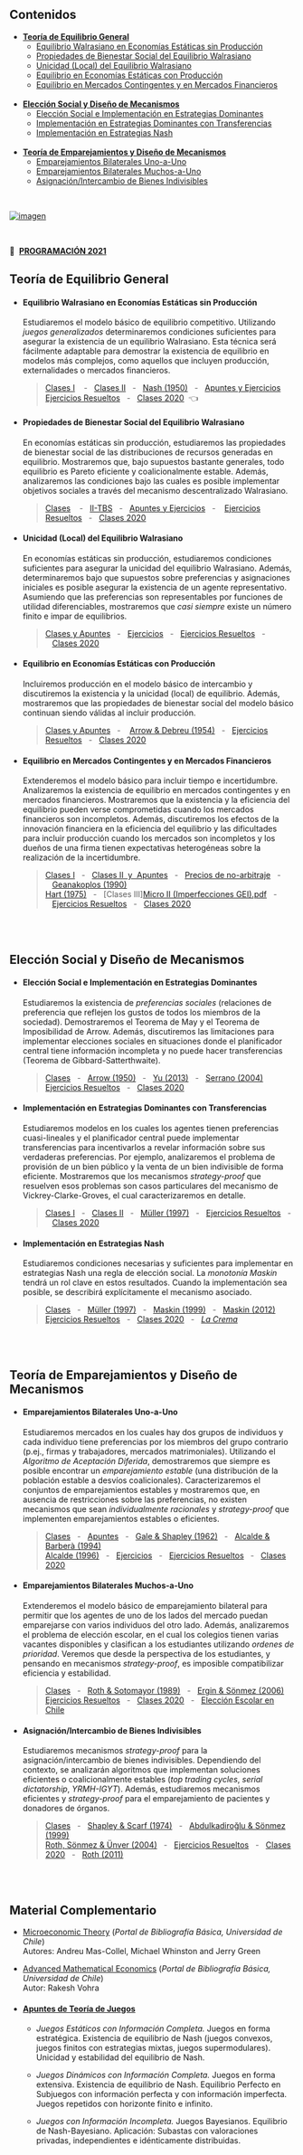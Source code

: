 ## Contenidos
- [**Teoría de Equilibrio General**](#primera)
    - [Equilibrio Walrasiano en Economías Estáticas sin Producción](#uno)
    - [Propiedades de Bienestar Social del Equilibrio Walrasiano](#dos)
    - [Unicidad (Local) del Equilibrio Walrasiano](#tres)
    - [Equilibrio en Economías Estáticas con Producción](#cuatro)
    - [Equilibrio en Mercados Contingentes y en Mercados Financieros](#cinco)
    <br/> &nbsp;
 - [**Elección Social y Diseño de Mecanismos**](#segunda)
    - [Elección Social e Implementación en Estrategias Dominantes](#seis)
    - [Implementación en Estrategias Dominantes con Transferencias](#siete)
    - [Implementación en Estrategias Nash](#ocho)
    <br/> &nbsp;
- [**Teoría de Emparejamientos y Diseño de Mecanismos**](#tercera)
    - [Emparejamientos Bilaterales Uno-a-Uno](#nueve)
    - [Emparejamientos Bilaterales Muchos-a-Uno](#diez)
    - [Asignación/Intercambio de Bienes Indivisibles](#once) 
 

<br/> 

[![imagen](https://user-images.githubusercontent.com/86209927/123531211-bdc0c180-d6d0-11eb-9cd1-b36998926a49.jpg)](https://econ.uchile.cl/es/academico/jutorres)

<br/> 
    
📆&nbsp;&nbsp;[**PROGRAMACIÓN 2021**](https://github.com/jptorres-martinez/jptorres-martinez.github.io/files/6826599/Programacion.Microeconomia.II.-.JPTM.-.2021.pdf)
&nbsp;&nbsp; 


<a name="primera">
   
##  Teoría de Equilibrio General  
    
<a name="uno"> 
    
- #### Equilibrio Walrasiano en Economías Estáticas sin Producción
     Estudiaremos el modelo básico de equilibrio competitivo. Utilizando _juegos generalizados_ determinaremos condiciones suficientes para asegurar la existencia de un equilibrio Walrasiano. Esta técnica será fácilmente adaptable para demostrar la existencia de equilibrio en modelos más complejos, como aquellos que incluyen producción, externalidades o mercados financieros.
       
     > [Clases I](https://github.com/jptorres-martinez/jptorres-martinez.github.io/files/6722023/Micro.II.Economias.de.Intercambio.-.Equilibrio.pdf)
&nbsp;&nbsp;&nbsp;-&nbsp;&nbsp;&nbsp;[Clases II](https://github.com/jptorres-martinez/jptorres-martinez.github.io/files/6827099/Micro.II.Correspondencias.y.Juegos.Generalizados.pdf)&nbsp;&nbsp;&nbsp;-&nbsp;&nbsp;&nbsp;[Nash (1950)](https://www.pnas.org/content/36/1/48)&nbsp;&nbsp;&nbsp;-&nbsp;&nbsp;&nbsp;[Apuntes y Ejercicios](https://github.com/jptorres-martinez/jptorres-martinez.github.io/files/6683346/Elementos.de.Economia.Matematica.Juan.Pablo.Torres-Martinez.pdf)    <br/> 
    [Ejercicios Resueltos](https://github.com/jptorres-martinez/jptorres-martinez.github.io/files/6729924/Ejercicios.Resueltos.Equilibrio.general.pdf)&nbsp;&nbsp;&nbsp;-&nbsp;&nbsp;&nbsp;[Clases 2020](https://github.com/jptorres-martinez/jptorres-martinez.github.io/files/6754965/Teoria.de.Equilibrio.General.-.Clases.2020.pdf)&nbsp;&nbsp;:point_left:

    
<a name="dos">

 - #### Propiedades de Bienestar Social del Equilibrio Walrasiano 
     En economías estáticas sin producción, estudiaremos las propiedades de bienestar social de las distribuciones de recursos generadas en equilibrio. Mostraremos que, bajo supuestos bastante generales, todo equilibrio es Pareto eficiente y coalicionalmente estable. Además, analizaremos las condiciones bajo las cuales es posible implementar objetivos sociales a través del mecanismo descentralizado Walrasiano.

    > [Clases](https://github.com/jptorres-martinez/jptorres-martinez.github.io/files/6722025/Micro.II.Economias.de.Intercambio.-.Bienestar.pdf)
&nbsp;&nbsp;&nbsp;-&nbsp;&nbsp;&nbsp;[II-TBS](https://github.com/jptorres-martinez/jptorres-martinez.github.io/files/6698436/Segundo.Teorema.del.Bienestar.Social.pdf)&nbsp;&nbsp;&nbsp;-&nbsp;&nbsp;&nbsp;[Apuntes y Ejercicios](https://github.com/jptorres-martinez/jptorres-martinez.github.io/files/6683346/Elementos.de.Economia.Matematica.Juan.Pablo.Torres-Martinez.pdf)&nbsp;&nbsp;&nbsp;-&nbsp;&nbsp;&nbsp;
[Ejercicios Resueltos](https://github.com/jptorres-martinez/jptorres-martinez.github.io/files/6729924/Ejercicios.Resueltos.Equilibrio.general.pdf)&nbsp;&nbsp;&nbsp;-&nbsp;&nbsp;&nbsp;[Clases 2020](https://github.com/jptorres-martinez/jptorres-martinez.github.io/files/6754965/Teoria.de.Equilibrio.General.-.Clases.2020.pdf)

<a name="tres">
    
 - #### Unicidad (Local) del Equilibrio Walrasiano 

    En economías estáticas sin producción, estudiaremos condiciones suficientes para asegurar la unicidad del equilibrio Walrasiano. Además, determinaremos bajo que supuestos sobre preferencias y asignaciones iniciales es posible asegurar la existencia de un agente representativo. Asumiendo que las preferencias son representables por funciones de utilidad diferenciables, mostraremos que _casi siempre_ existe un número finito e impar de equilibrios. 

   > [Clases y Apuntes](https://github.com/jptorres-martinez/jptorres-martinez.github.io/files/6843406/Unicidad.de.Equilibrio.pdf)&nbsp;&nbsp;&nbsp;-&nbsp;&nbsp;&nbsp;[Ejercicios](https://github.com/jptorres-martinez/jptorres-martinez.github.io/files/6826631/Unicidad.local.pdf)&nbsp;&nbsp;&nbsp;-&nbsp;&nbsp;&nbsp;[Ejercicios Resueltos](https://github.com/jptorres-martinez/jptorres-martinez.github.io/files/6729924/Ejercicios.Resueltos.Equilibrio.general.pdf)&nbsp;&nbsp;&nbsp;-&nbsp;&nbsp;&nbsp;[Clases 2020](https://github.com/jptorres-martinez/jptorres-martinez.github.io/files/6754965/Teoria.de.Equilibrio.General.-.Clases.2020.pdf)
    
<a name="cuatro">   

  - #### Equilibrio en Economías Estáticas con Producción 
     Incluiremos producción en el modelo básico de intercambio y discutiremos la existencia y la unicidad (local) de equilibrio. Además, mostraremos que las propiedades de bienestar social del modelo básico continuan siendo válidas al incluir producción.
    
    > [Clases y Apuntes](https://github.com/jptorres-martinez/jptorres-martinez.github.io/files/6730440/Equilibrio.general.con.produccion.pdf)&nbsp;&nbsp;&nbsp;-&nbsp;&nbsp;&nbsp;
[Arrow & Debreu (1954)](https://www.jstor.org/stable/1907353)&nbsp;&nbsp;&nbsp;-&nbsp;&nbsp;&nbsp;[Ejercicios Resueltos](https://github.com/jptorres-martinez/jptorres-martinez.github.io/files/6729924/Ejercicios.Resueltos.Equilibrio.general.pdf)&nbsp;&nbsp;&nbsp;-&nbsp;&nbsp;&nbsp;[Clases 2020](https://github.com/jptorres-martinez/jptorres-martinez.github.io/files/6754965/Teoria.de.Equilibrio.General.-.Clases.2020.pdf)
    
<a name="cinco">  
    
  - #### Equilibrio en Mercados Contingentes y en Mercados Financieros 
     Extenderemos el modelo básico para incluir tiempo e incertidumbre. Analizaremos la existencia de equilibrio en mercados contingentes y en mercados financieros. Mostraremos que la existencia y la eficiencia del equilibrio pueden verse comprometidas cuando los mercados financieros son incompletos. Además, discutiremos los efectos de la innovación financiera en la eficiencia del equilibrio y las dificultades para incluir producción cuando los mercados son incompletos y los dueños de una firma tienen expectativas heterogéneas sobre la realización de la incertidumbre. 
    
    > [Clases I](https://github.com/jptorres-martinez/jptorres-martinez.github.io/files/6684324/Intro.GEI.pdf)&nbsp;&nbsp;&nbsp;-&nbsp;&nbsp;&nbsp;[Clases II &nbsp;y&nbsp; Apuntes](https://github.com/jptorres-martinez/jptorres-martinez.github.io/files/6843478/Mercados.Incompletos.pdf)&nbsp;&nbsp;&nbsp;-&nbsp;&nbsp;&nbsp;[Precios de no-arbitraje](https://github.com/jptorres-martinez/jptorres-martinez.github.io/files/6698533/Precios.de.no-arbitraje.pdf)&nbsp;&nbsp;&nbsp;-&nbsp;&nbsp;&nbsp;[Geanakoplos (1990)](https://www.sciencedirect.com/science/article/abs/pii/0304406890900347)<br/>
  [Hart (1975)](https://www.sciencedirect.com/science/article/pii/0022053175900289)&nbsp;&nbsp;&nbsp;-&nbsp;&nbsp;&nbsp;[Clases III][Micro II (Imperfecciones GEI).pdf](https://github.com/jptorres-martinez/jptorres-martinez.github.io/files/6843547/Micro.II.Imperfecciones.GEI.pdf)&nbsp;&nbsp;&nbsp;-&nbsp;&nbsp;&nbsp;[Ejercicios Resueltos](https://github.com/jptorres-martinez/jptorres-martinez.github.io/files/6729924/Ejercicios.Resueltos.Equilibrio.general.pdf)&nbsp;&nbsp;&nbsp;-&nbsp;&nbsp;&nbsp;[Clases 2020](https://github.com/jptorres-martinez/jptorres-martinez.github.io/files/6754965/Teoria.de.Equilibrio.General.-.Clases.2020.pdf)
 
<br/> <br/> <a name="segunda">
      
##  Elección Social y Diseño de Mecanismos  

- #### Elección Social e Implementación en Estrategias Dominantes <a name="seis">
   Estudiaremos la existencia de _preferencias sociales_ (relaciones de preferencia que reflejen los gustos de todos los miembros de la sociedad). Demostraremos el Teorema de May y el Teorema de Imposibilidad de Arrow. Además, discutiremos las limitaciones para implementar elecciones sociales en situaciones donde el planificador central tiene información incompleta y no puede hacer transferencias (Teorema de Gibbard-Satterthwaite).
   
   > [Clases](https://github.com/jptorres-martinez/jptorres-martinez.github.io/files/6688983/Micro.I.Arrow.%2B.Gibbard-Satterthwaite.pdf)&nbsp;&nbsp;&nbsp;-&nbsp;&nbsp;&nbsp;[Arrow (1950)](https://www.jstor.org/stable/1828886)&nbsp;&nbsp;&nbsp;-&nbsp;&nbsp;&nbsp;[Yu (2013)](https://link.springer.com/article/10.1007/s40505-013-0016-2)&nbsp;&nbsp;&nbsp;-&nbsp;&nbsp;&nbsp;[Serrano (2004)](https://www.jstor.org/stable/20453528)<br/>
    [Ejercicios Resueltos](https://github.com/jptorres-martinez/jptorres-martinez.github.io/files/6729927/Ejercicios.Resueltos.Eleccion.Social.-.Diseno.de.Mecanismos.pdf)&nbsp;&nbsp;&nbsp;-&nbsp;&nbsp;&nbsp;[Clases 2020](https://github.com/jptorres-martinez/jptorres-martinez.github.io/files/6756525/Eleccion.Social.-.Clases.2020.pdf)


   
- #### Implementación en Estrategias Dominantes con Transferencias <a name="siete">
   Estudiaremos modelos en los cuales los agentes tienen preferencias cuasi-lineales y el planificador central puede implementar transferencias para incentivarlos a revelar información sobre sus verdaderas preferencias. Por ejemplo, analizaremos el problema de provisión de un bien público y la venta de un bien indivisible de forma eficiente. Mostraremos que los mecanismos _strategy-proof_ que resuelven esos problemas son casos particulares del mecanismo de Vickrey-Clarke-Groves, el cual caracterizaremos en detalle. 
   
   > [Clases I](https://github.com/jptorres-martinez/jptorres-martinez.github.io/files/6689755/Micro.II.Diseno.de.Mecanismos.I.pdf)&nbsp;&nbsp;&nbsp;-&nbsp;&nbsp;&nbsp;[Clases II](https://github.com/jptorres-martinez/jptorres-martinez.github.io/files/6689756/Micro.II.Diseno.de.Mecanismos.II.pdf)&nbsp;&nbsp;&nbsp;-&nbsp;&nbsp;&nbsp;[Müller (1997)](http://people.stern.nyu.edu/hmueller/papers/Ch1to4.pdf)&nbsp;&nbsp;&nbsp;-&nbsp;&nbsp;&nbsp;[Ejercicios Resueltos](https://github.com/jptorres-martinez/jptorres-martinez.github.io/files/6729927/Ejercicios.Resueltos.Eleccion.Social.-.Diseno.de.Mecanismos.pdf)&nbsp;&nbsp;&nbsp;-&nbsp;&nbsp;&nbsp;[Clases 2020](https://github.com/jptorres-martinez/jptorres-martinez.github.io/files/6756525/Eleccion.Social.-.Clases.2020.pdf)
   
 - #### Implementación en Estrategias Nash <a name="ocho">
   Estudiaremos condiciones necesarias y suficientes para implementar en estrategias Nash una regla de elección social. La _monotonía Maskin_ tendrá un rol clave en estos resultados. Cuando la implementación sea posible, se describirá explícitamente el mecanismo asociado.
   
   >[Clases](https://github.com/jptorres-martinez/jptorres-martinez.github.io/files/6689836/Micro.II.Diseno.de.Mecanismos.III.pdf)&nbsp;&nbsp;&nbsp;-&nbsp;&nbsp;&nbsp;[Müller (1997)](http://people.stern.nyu.edu/hmueller/papers/Ch1to4.pdf)&nbsp;&nbsp;&nbsp;-&nbsp;&nbsp;&nbsp;[Maskin (1999)](https://www.jstor.org/stable/2566947?origin=JSTOR-pdf)&nbsp;&nbsp;&nbsp;-&nbsp;&nbsp;&nbsp;[Maskin (2012)](http://ojs.econ.uba.ar/index.php/REPBA/article/view/246)<br/>
   [Ejercicios Resueltos](https://github.com/jptorres-martinez/jptorres-martinez.github.io/files/6729927/Ejercicios.Resueltos.Eleccion.Social.-.Diseno.de.Mecanismos.pdf)&nbsp;&nbsp;&nbsp;-&nbsp;&nbsp;&nbsp;[Clases 2020](https://github.com/jptorres-martinez/jptorres-martinez.github.io/files/6756525/Eleccion.Social.-.Clases.2020.pdf)&nbsp;&nbsp;&nbsp;-&nbsp;&nbsp;&nbsp;[_La Crema_](https://www.journals.uchicago.edu/doi/abs/10.1086/367680)
   
<br/> <br/> <a name="tercera"> 

##  Teoría de Emparejamientos y Diseño de Mecanismos

- #### Emparejamientos Bilaterales Uno-a-Uno <a name="nueve">
   Estudiaremos mercados en los cuales hay dos grupos de individuos y cada individuo tiene preferencias por los miembros del grupo contrario (p.ej., firmas y trabajadores, mercados matrimoniales). Utilizando el _Algoritmo de Aceptación Diferida_, demostraremos que siempre es posible encontrar un _emparejamiento estable_ (una distribución de la población estable a desvíos coalicionales). Caracterizaremos el conjuntos de emparejamientos estables y mostraremos que, en ausencia de restricciones sobre las preferencias, no existen mecanismos que sean _individualmente racionales_ y _strategy-proof_ que implementen emparejamientos estables o eficientes. 
   
   > [Clases](https://github.com/jptorres-martinez/jptorres-martinez.github.io/files/6826813/Minicurso.Matching.pdf)&nbsp;&nbsp;&nbsp;-&nbsp;&nbsp;&nbsp;[Apuntes](https://github.com/jptorres-martinez/jptorres-martinez.github.io/files/6826784/Matching.theory.pdf)&nbsp;&nbsp;&nbsp;-&nbsp;&nbsp;&nbsp;[Gale & Shapley (1962)](https://www.jstor.org/stable/2312726)&nbsp;&nbsp;&nbsp;-&nbsp;&nbsp;&nbsp;[Alcalde & Barberà (1994)](https://link.springer.com/article/10.1007/BF01215380)<br/>
   [Alcalde (1996)](https://www.sciencedirect.com/science/article/abs/pii/S0022053196900502)&nbsp;&nbsp;&nbsp;-&nbsp;&nbsp;&nbsp;[Ejercicios](https://github.com/jptorres-martinez/jptorres-martinez.github.io/files/6690558/Ejercicios.matching.II.pdf)&nbsp;&nbsp;&nbsp;-&nbsp;&nbsp;&nbsp;[Ejercicios Resueltos](https://github.com/jptorres-martinez/jptorres-martinez.github.io/files/6729934/Ejercicios.Resueltos.matching.pdf)&nbsp;&nbsp;&nbsp;-&nbsp;&nbsp;&nbsp;[Clases 2020](https://github.com/jptorres-martinez/jptorres-martinez.github.io/files/6756529/Teoria.de.Emparejamientos.-.Clases.2020.pdf)


- #### Emparejamientos Bilaterales Muchos-a-Uno <a name="diez">
   Extenderemos el modelo básico de emparejamiento bilateral para permitir que los agentes de uno de los lados del mercado puedan emparejarse con varios individuos del otro lado. Además, analizaremos el problema de elección escolar, en el cual los colegios tienen varias vacantes disponibles y clasifican a los estudiantes utilizando _ordenes de prioridad_. Veremos que desde la perspectiva de los estudiantes, y pensando en mecanismos _strategy-proof_, es imposible compatibilizar eficiencia y estabilidad.
   
   > [Clases](https://github.com/jptorres-martinez/jptorres-martinez.github.io/files/6826813/Minicurso.Matching.pdf)&nbsp;&nbsp;&nbsp;-&nbsp;&nbsp;&nbsp;[Roth & Sotomayor (1989)](https://www.jstor.org/stable/1911052)&nbsp;&nbsp;&nbsp;-&nbsp;&nbsp;&nbsp;[Ergin & Sönmez (2006)](https://www.sciencedirect.com/science/article/abs/pii/S004727270500040X)<br/>
    [Ejercicios Resueltos](https://github.com/jptorres-martinez/jptorres-martinez.github.io/files/6729934/Ejercicios.Resueltos.matching.pdf)&nbsp;&nbsp;&nbsp;-&nbsp;&nbsp;&nbsp;[Clases 2020](https://github.com/jptorres-martinez/jptorres-martinez.github.io/files/6756529/Teoria.de.Emparejamientos.-.Clases.2020.pdf)&nbsp;&nbsp;&nbsp;-&nbsp;&nbsp;&nbsp;[Elección Escolar en Chile](https://dl.acm.org/doi/10.1145/3328526.3329580)
   
- #### Asignación/Intercambio de Bienes Indivisibles <a name="once">
  Estudiaremos mecanismos _strategy-proof_ para la asignación/intercambio de bienes indivisibles. Dependiendo del contexto, se analizarán algoritmos que implementan soluciones eficientes o coalicionalmente estables (_top trading cycles_, _serial dictatorship_, _YRMH-IGYT_). Además, estudiaremos mecanismos eficientes y _strategy-proof_ para el emparejamiento de pacientes y donadores de órganos.
  
  > [Clases](https://github.com/jptorres-martinez/jptorres-martinez.github.io/files/6826813/Minicurso.Matching.pdf)&nbsp;&nbsp;&nbsp;-&nbsp;&nbsp;&nbsp;[Shapley & Scarf (1974)](https://www.sciencedirect.com/science/article/abs/pii/0304406874900330)&nbsp;&nbsp;&nbsp;-&nbsp;&nbsp;&nbsp;[Abdulkadiroğlu & Sönmez (1999)](https://www.sciencedirect.com/science/article/abs/pii/S002205319992553X)<br/>
  [Roth, Sönmez & Ünver (2004)](https://academic.oup.com/qje/article-abstract/119/2/457/1894508)&nbsp;&nbsp;&nbsp;-&nbsp;&nbsp;&nbsp;[Ejercicios Resueltos](https://github.com/jptorres-martinez/jptorres-martinez.github.io/files/6729934/Ejercicios.Resueltos.matching.pdf)&nbsp;&nbsp;&nbsp;-&nbsp;&nbsp;&nbsp;[Clases 2020](https://github.com/jptorres-martinez/jptorres-martinez.github.io/files/6756529/Teoria.de.Emparejamientos.-.Clases.2020.pdf)&nbsp;&nbsp;&nbsp;-&nbsp;&nbsp;&nbsp;[Roth (2011)](https://www.eltrimestreeconomico.com.mx/index.php/te/article/view/35)
 
<br/> <br/> 
    
##  Material Complementario

- [Microeconomic Theory](http://bibliografias.uchile.cl.uchile.idm.oclc.org/index.php/sisib/catalog/book/1485) (_Portal de Bibliografía Básica, Universidad de Chile_) <br/>
  Autores: Andreu Mas-Collel, Michael Whinston and Jerry Green <br/>
  
- [Advanced Mathematical Economics](http://bibliografias.uchile.cl.uchile.idm.oclc.org/index.php/sisib/catalog/book/1827)  (_Portal de Bibliografía Básica, Universidad de Chile_) <br/>
   Autor: Rakesh Vohra <br/>
  
- #### [Apuntes de Teoría de Juegos](https://github.com/jptorres-martinez/jptorres-martinez.github.io/files/6697062/Material.de.Apoyo.II.pdf)

    - _Juegos Estáticos con Información Completa._ Juegos en forma estratégica. Existencia de equilibrio de Nash (juegos convexos, juegos finitos con estrategias mixtas, juegos supermodulares). Unicidad y estabilidad del equilibrio de Nash.
 
    - _Juegos Dinámicos con Información Completa._ Juegos en forma extensiva. Existencia de equilibrio de Nash. Equilibrio Perfecto en Subjuegos con información perfecta y con información imperfecta. Juegos repetidos con horizonte finito e infinito.
 
    - _Juegos con Información Incompleta._ Juegos Bayesianos. Equilibrio de Nash-Bayesiano. Aplicación: Subastas con valoraciones privadas, independientes e idénticamente distribuidas.
    
 


  
    
 


   
   


